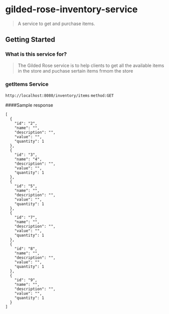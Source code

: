# gilded-rose-inventory-service

> A service to get and purchase items.


## Getting Started

### What is this service for?

> The Gilded Rose service is to help clients to get all the available items in the store and puchase sertain items frmom the store

### getItems Service

```http://localhost:8080/inventory/items```
```method:GET```

####Sample response
```
[
  {
    "id": "2",
    "name": "",
    "description": "",
    "value": "",
    "quantity": 1
  },
  {
    "id": "3",
    "name": "4",
    "description": "",
    "value": "",
    "quantity": 1
  },
  {
    "id": "5",
    "name": "",
    "description": "",
    "value": "",
    "quantity": 1
  },
  {
    "id": "7",
    "name": "",
    "description": "",
    "value": "",
    "quantity": 1
  },
  {
    "id": "8",
    "name": "",
    "description": "",
    "value": "",
    "quantity": 1
  },
  {
    "id": "9",
    "name": "",
    "description": "",
    "value": "",
    "quantity": 1
  }
]
```